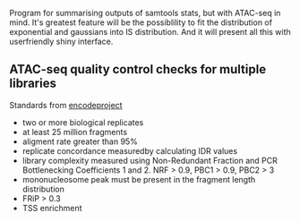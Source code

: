 Program for summarising outputs of samtools stats, but with ATAC-seq in mind.
It's greatest feature will be the possiblility to fit the distribution of
exponential and gaussians into IS distribution. And it will present all this
with userfriendly shiny interface.

## ATAC-seq quality control checks for multiple libraries

Standards from [encodeproject](https://www.encodeproject.org/atac-seq/)

+ two or more biological replicates
+ at least 25 million fragments
+ aligment rate greater than 95%
+ replicate concordance measuredby calculating IDR values
+ library complexity measured using Non-Redundant Fraction and PCR Bottlenecking Coefficients 1 and 2. NRF > 0.9, PBC1 > 0.9, PBC2 > 3
+ mononucleosome peak must be present in the fragment length distribution
+ FRiP > 0.3
+ TSS enrichment

